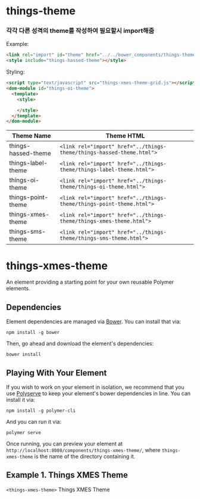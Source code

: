 # things-theme

### 각각 다른 성격의 theme를 작성하여 필요할시 import해줌

Example:

```html
<link rel="import" id="theme" href="../../bower_components/things-theme/things-hassed-theme.html">
<style include="things-hassed-theme"></style>
```

Styling:

```html
<script type="text/javascript" src="things-xmes-theme-grid.js"></script>
<dom-module id="things-oi-theme">
  <template>
    <style>

    </style>
  </template>
</dom-module>
```

|Theme Name               |Theme HTML                                                                   |
|-------------------------|-----------------------------------------------------------------------------|
|things-hassed-theme      |`<link rel="import" href="../things-theme/things-hassed-theme.html">`        |
|things-label-theme       |`<link rel="import" href="../things-theme/things-label-theme.html">`         |
|things-oi-theme          |`<link rel="import" href="../things-theme/things-oi-theme.html">`            |
|things-point-theme       |`<link rel="import" href="../things-theme/things-point-theme.html">`         |
|things-xmes-theme        |`<link rel="import" href="../things-theme/things-xmes-theme.html">`          |
|things-sms-theme         |`<link rel="import" href="../things-theme/things-sms-theme.html">`           |

# things-xmes-theme

An element providing a starting point for your own reusable Polymer elements.

## Dependencies

Element dependencies are managed via [Bower](http://bower.io/). You can
install that via:

    npm install -g bower

Then, go ahead and download the element's dependencies:

    bower install


## Playing With Your Element

If you wish to work on your element in isolation, we recommend that you use
[Polyserve](https://github.com/PolymerLabs/polyserve) to keep your element's
bower dependencies in line. You can install it via:

    npm install -g polymer-cli

And you can run it via:

    polymer serve

Once running, you can preview your element at
`http://localhost:8080/components/things-xmes-theme/`, where `things-xmes-theme` is the name of the directory containing it.


## Example 1. Things XMES Theme
`<things-xmes-theme>` Things XMES Theme
